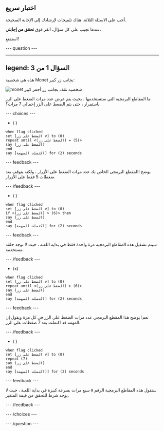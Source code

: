 ## اختبار سريع

أجب على الاسئلة الثلاثة. هناك تلميحات لإرشادك إلى الإجابة الصحيحة.

عندما تجيب على كل سؤال، انقر فوق **تحقق من إجابتي**.

استمتع!

--- question ---

---
legend: السؤال 1 من 3
---

هذه هي شخصية Monet بجانب زر كبير:

![monet شخصية تقف بجانب زر أحمر كبير](images/monet-by-button.png)

ما المقاطع البرمجية التي ستستخدمها ، بحيث يتم عرض عدد مرات الضغط على الزر باستمرار ، حتى يتم الضغط على الزر إجمالي 7 مرات؟


--- choices ---

- ( )

```blocks3
when flag clicked
set [الضغط على زر v] to (0)
repeat until <(الضغط على زر) = (5)>
say (الضغط على زر)
end
say [اكتملت المهمة] for (2) seconds
```

  --- feedback ---

يوضح االمقطع البرمجي الخاص بك عدد مرات الضغط على الأزرار ، ولكنه يتوقف بعد ضغطات 5 فقط على الأزرار.

  --- /feedback ---

- ( )

```blocks3
when flag clicked
set [الضغط على زر v] to (0)
if <(الضغط على زر) > (6)> then
say (الضغط على زر)
end
say [اكتملت المهمة] for (2) seconds
```

  --- feedback ---

سيتم تشغيل هذه المقاطع البرمجية مرة واحدة فقط في بداية اللعبة ، حيث لا توجد حلقة مستخدمة.

  --- /feedback ---

- (x)

```blocks3
when flag clicked
set [الضغط على زر v] to (0)
repeat until <(الضغط على زر) > (6)>
say (الضغط على زر)
end
say [اكتملت المهمة] for (2) seconds
```

  --- feedback ---

نعم! يوضح هذا المقطع البرمجي عدد مرات الضغط على الزر في كل مرة ويقول إن المهمة قد اكتملت بعد 7 ضغطات على الزر.

  --- /feedback ---

- ( )

```blocks3
when flag clicked
set [الضغط على زر v] to (0)
repeat (7)
say (الضغط على زر)
end
say [اكتملت المهمة)] for (2) seconds
```
  --- feedback ---

ستقول هذه المقاطع البرمجية الرقم `0` سبع مرات بسرعة كبيرة في بداية اللعبة ، حيث لا يوجد شرط للتحقق من قيمة المتغير.

  --- /feedback ---

--- /choices ---

--- /question ---
